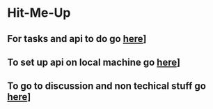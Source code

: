 # Hit-Me-Up
 
## For tasks and api to do go [here](Todo.md)]

## To set up api on local machine go  [here](Setup.md)]

## To go to discussion and non techical stuff go [here](disscuss.MD)] 

